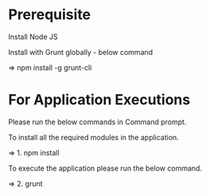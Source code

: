 # Prerequisite

Install Node JS

Install with Grunt globally - below command

=> npm install -g grunt-cli



# For Application Executions

Please run the below commands in Command prompt.

To install all the required modules in the application.

=> 1. npm install

To execute the application please run the below command.

=> 2. grunt

